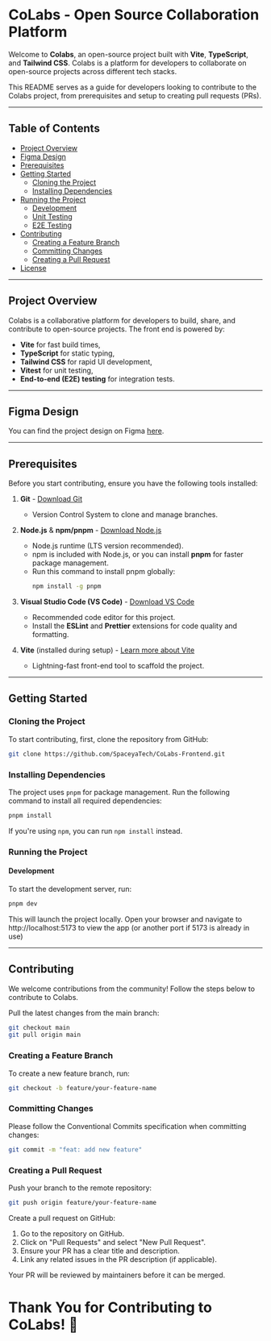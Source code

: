 # CoLabs - Open Source Collaboration Platform

Welcome to **Colabs**, an open-source project built with **Vite**, **TypeScript**, and **Tailwind CSS**. Colabs is a platform for developers to collaborate on open-source projects across different tech stacks.

This README serves as a guide for developers looking to contribute to the Colabs project, from prerequisites and setup to creating pull requests (PRs).

---

## Table of Contents
- [Project Overview](#project-overview)
- [Figma Design](#figma-design)
- [Prerequisites](#prerequisites)
- [Getting Started](#getting-started)
  - [Cloning the Project](#cloning-the-project)
  - [Installing Dependencies](#installing-dependencies)
- [Running the Project](#running-the-project)
  - [Development](#development)
  - [Unit Testing](#unit-testing)
  - [E2E Testing](#e2e-testing)
- [Contributing](#contributing)
  - [Creating a Feature Branch](#creating-a-feature-branch)
  - [Committing Changes](#committing-changes)
  - [Creating a Pull Request](#creating-a-pull-request)
- [License](#license)

---

## Project Overview
Colabs is a collaborative platform for developers to build, share, and contribute to open-source projects. The front end is powered by:
- **Vite** for fast build times,
- **TypeScript** for static typing,
- **Tailwind CSS** for rapid UI development,
- **Vitest** for unit testing,
- **End-to-end (E2E) testing** for integration tests.

---

## Figma Design

You can find the project design on Figma [here](<https://www.figma.com/design/2r8LJbRj7TEXZ7obQvVeb8?node-id=4-598>).

---

## Prerequisites
Before you start contributing, ensure you have the following tools installed:

1. **Git** - [Download Git](https://git-scm.com/)
   - Version Control System to clone and manage branches.

2. **Node.js** & **npm/pnpm** - [Download Node.js](https://nodejs.org/)
   - Node.js runtime (LTS version recommended).
   - npm is included with Node.js, or you can install **pnpm** for faster package management.
   - Run this command to install pnpm globally:
     ```bash
     npm install -g pnpm
     ```

3. **Visual Studio Code (VS Code)** - [Download VS Code](https://code.visualstudio.com/)
   - Recommended code editor for this project.
   - Install the **ESLint** and **Prettier** extensions for code quality and formatting.

4. **Vite** (installed during setup) - [Learn more about Vite](https://vitejs.dev/)
   - Lightning-fast front-end tool to scaffold the project.

---

## Getting Started

### Cloning the Project
To start contributing, first, clone the repository from GitHub:
```bash
git clone https://github.com/SpaceyaTech/CoLabs-Frontend.git
``` 

### Installing Dependencies
The project uses `pnpm` for package management. Run the following command to install all required dependencies:

```bash
pnpm install
```
If you're using `npm`, you can run `npm install` instead. 

### Running the Project
#### Development
To start the development server, run:

```bash
pnpm dev
```
This will launch the project locally. Open your browser and navigate to http://localhost:5173 to view the app (or another port if 5173 is already in use) 

---

## Contributing

We welcome contributions from the community! Follow the steps below to contribute to Colabs.

Pull the latest changes from the main branch:

```bash
git checkout main
git pull origin main
```

### Creating a Feature Branch
To create a new feature branch, run:

```bash
git checkout -b feature/your-feature-name
```

### Committing Changes

Please follow the Conventional Commits specification when committing changes:

```bash
git commit -m "feat: add new feature"
```

### Creating a Pull Request

Push your branch to the remote repository:

```bash
git push origin feature/your-feature-name
```

Create a pull request on GitHub:

1. Go to the repository on GitHub.
2. Click on "Pull Requests" and select "New Pull Request".
3. Ensure your PR has a clear title and description.
4. Link any related issues in the PR description (if applicable).

Your PR will be reviewed by maintainers before it can be merged. 

# Thank You for Contributing to CoLabs! 🎉











